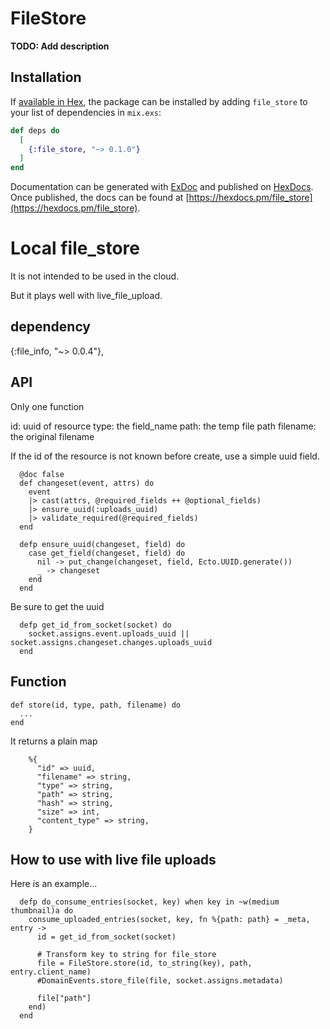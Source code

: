 # FileStore

**TODO: Add description**

## Installation

If [available in Hex](https://hex.pm/docs/publish), the package can be installed
by adding `file_store` to your list of dependencies in `mix.exs`:

```elixir
def deps do
  [
    {:file_store, "~> 0.1.0"}
  ]
end
```

Documentation can be generated with [ExDoc](https://github.com/elixir-lang/ex_doc)
and published on [HexDocs](https://hexdocs.pm). Once published, the docs can
be found at [https://hexdocs.pm/file_store](https://hexdocs.pm/file_store).

# Local file_store

It is not intended to be used in the cloud.

But it plays well with live_file_upload.

## dependency

{:file_info, "~> 0.0.4"},

## API

Only one function

id: uuid of resource
type: the field_name
path: the temp file path
filename: the original filename

If the id of the resource is not known before create, use a simple uuid field.

```
  @doc false
  def changeset(event, attrs) do
    event
    |> cast(attrs, @required_fields ++ @optional_fields)
    |> ensure_uuid(:uploads_uuid)
    |> validate_required(@required_fields)
  end

  defp ensure_uuid(changeset, field) do
    case get_field(changeset, field) do
      nil -> put_change(changeset, field, Ecto.UUID.generate())
      _ -> changeset
    end
  end
```

Be sure to get the uuid
```
  defp get_id_from_socket(socket) do
    socket.assigns.event.uploads_uuid || socket.assigns.changeset.changes.uploads_uuid
  end
```

## Function

```
def store(id, type, path, filename) do
  ...
end
```

It returns a plain map

```
    %{
      "id" => uuid,
      "filename" => string,
      "type" => string,
      "path" => string,
      "hash" => string,
      "size" => int,
      "content_type" => string,
    }
```

## How to use with live file uploads

Here is an example...

```
  defp do_consume_entries(socket, key) when key in ~w(medium thumbnail)a do
    consume_uploaded_entries(socket, key, fn %{path: path} = _meta, entry ->
      id = get_id_from_socket(socket)

      # Transform key to string for file_store
      file = FileStore.store(id, to_string(key), path, entry.client_name)
      #DomainEvents.store_file(file, socket.assigns.metadata)

      file["path"]
    end)
  end
```

